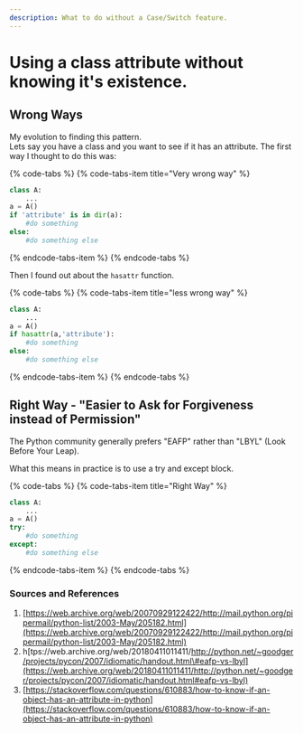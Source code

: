 ```yaml
---
description: What to do without a Case/Switch feature.
---
```


# Using a class attribute without knowing it's existence.

## Wrong Ways

My evolution to finding this pattern.   
Lets say you have a class and you want to see if it has an attribute. The first way I thought to do this was:

{% code-tabs %}
{% code-tabs-item title="Very wrong way" %}
```python
class A:
    ...
a = A()
if 'attribute' is in dir(a):
    #do something
else:
    #do something else
```
{% endcode-tabs-item %}
{% endcode-tabs %}

Then I found out about the `hasattr` function.

{% code-tabs %}
{% code-tabs-item title="less wrong way" %}
```python
class A:
    ...
a = A()
if hasattr(a,'attribute'):
    #do something
else:
    #do something else
```
{% endcode-tabs-item %}
{% endcode-tabs %}

## Right Way - "Easier to Ask for Forgiveness instead of Permission"

The Python community generally prefers "EAFP" rather than "LBYL" \(Look Before Your Leap\).

What this means in practice is to use a try and except block.

{% code-tabs %}
{% code-tabs-item title="Right Way" %}
```python
class A:
    ...
a = A()
try:
    #do something
except:
    #do something else

```
{% endcode-tabs-item %}
{% endcode-tabs %}







### Sources and References

1. [https://web.archive.org/web/20070929122422/http://mail.python.org/pipermail/python-list/2003-May/205182.html](https://web.archive.org/web/20070929122422/http://mail.python.org/pipermail/python-list/2003-May/205182.html)
2. h[tps://web.archive.org/web/20180411011411/http://python.net/~goodger/projects/pycon/2007/idiomatic/handout.html\#eafp-vs-lbyl](https://web.archive.org/web/20180411011411/http://python.net/~goodger/projects/pycon/2007/idiomatic/handout.html#eafp-vs-lbyl)
3. [https://stackoverflow.com/questions/610883/how-to-know-if-an-object-has-an-attribute-in-python](https://stackoverflow.com/questions/610883/how-to-know-if-an-object-has-an-attribute-in-python)

  


